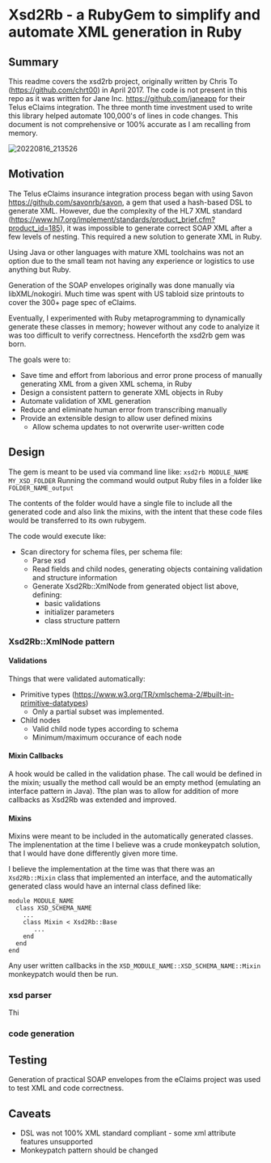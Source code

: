 # Xsd2Rb - a RubyGem to simplify and automate XML generation in Ruby
## Summary
This readme covers the xsd2rb project, originally written by Chris To (https://github.com/chrt00) in April 2017. The code is not present in this repo as it was written for Jane Inc. https://github.com/janeapp for their Telus eClaims integration. The three month time investment used to write this library helped automate 100,000's of lines in code changes. This document is not comprehensive or 100% accurate as I am recalling from memory.

![20220816_213526](https://user-images.githubusercontent.com/326725/185209678-6d943ad2-581d-40da-8acc-dced77078955.png)

## Motivation
The Telus eClaims insurance integration process began with using Savon https://github.com/savonrb/savon, a gem that used a hash-based DSL to generate XML. However, due the complexity of the HL7 XML standard (https://www.hl7.org/implement/standards/product_brief.cfm?product_id=185), it was impossible to generate correct SOAP XML after a few levels of nesting. This required a new solution to generate XML in Ruby.

Using Java or other languages with mature XML toolchains was not an option due to the small team not having any experience or logistics to use anything but Ruby.

Generation of the SOAP envelopes originally was done manually via libXML/nokogiri. Much time was spent with US tabloid size printouts to cover the 300+ page spec of eClaims.

Eventually, I experimented with Ruby metaprogramming to dynamically generate these classes in memory; however without any code to analyize it was too difficult to verify correctness. Henceforth the xsd2rb gem was born.

The goals were to:
- Save time and effort from laborious and error prone process of manually generating XML from a given XML schema, in Ruby
- Design a consistent pattern to generate XML objects in Ruby
- Automate validation of XML generation
- Reduce and eliminate human error from transcribing manually
- Provide an extensible design to allow user defined mixins
  - Allow schema updates to not overwrite user-written code

## Design

The gem is meant to be used via command line like:
`xsd2rb MODULE_NAME MY_XSD_FOLDER`
Running the command would output Ruby files in a folder like `FOLDER_NAME_output`

The contents of the folder would have a single file to include all the generated code and also link the mixins, with the intent that these code files would be transferred to its own rubygem.

The code would execute like: 
- Scan directory for schema files, per schema file:
  - Parse xsd
  - Read fields and child nodes, generating objects containing validation and structure information
  - Generate Xsd2Rb::XmlNode from generated object list above, defining:
    - basic validations
    - initializer parameters
    - class structure pattern

### Xsd2Rb::XmlNode pattern

#### Validations
Things that were validated automatically:
- Primitive types (https://www.w3.org/TR/xmlschema-2/#built-in-primitive-datatypes)
  - Only a partial subset was implemented. 
- Child nodes
  - Valid child node types according to schema
  - Minimum/maximum occurance of each node

#### Mixin Callbacks
A hook would be called in the validation phase. The call would be defined in the mixin; usually the method call would be an empty method (emulating an interface pattern in Java). Tthe plan was to allow for addition of more callbacks as Xsd2Rb was extended and improved.
  
#### Mixins
Mixins were meant to be included in the automatically generated classes.
The implenentation at the time I believe was a crude monkeypatch solution, that I would have done differently given more time.

I believe the implementation at the time was that there was an `Xsd2Rb::Mixin` class that implemented an interface, and the automatically generated class would have an internal class defined like:

```
module MODULE_NAME
  class XSD_SCHEMA_NAME
    ...
    class Mixin < Xsd2Rb::Base
       ...
    end
  end
end
```
Any user written callbacks in the `XSD_MODULE_NAME::XSD_SCHEMA_NAME::Mixin` monkeypatch would then be run.

### xsd parser
Thi

### code generation

## Testing
Generation of practical SOAP envelopes from the eClaims project was used to test XML and code correctness.

## Caveats
- DSL was not 100% XML standard compliant - some xml attribute features unsupported
- Monkeypatch pattern should be changed
